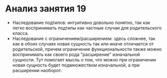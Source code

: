 # Анализ занятия 19

- Наследование подтипов: интуитивно довольно понятно, так как легко воспринимать подтипы как частные случаи для родительского класса.
- Наследование с ограничением/расширением: здесь сложнее, так как в обоих случаях новая сущность так или иначе отличается от родительской, причем ограничение функциональности также можно воспринимать как своего рода "расширение" изначальной сущности. Тут помогает мысль о том, что можно при ограничении новая сущность будет подмножеством изначальной, а при расширении наоборот.
